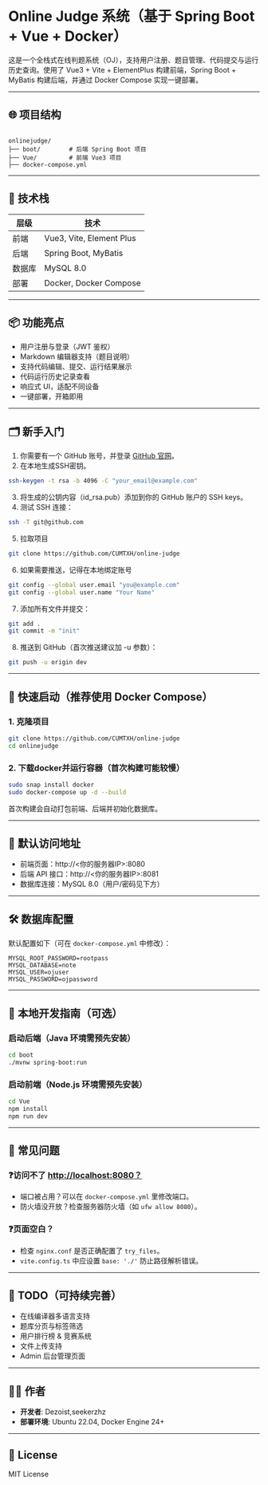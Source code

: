 # Online Judge 系统（基于 Spring Boot + Vue + Docker）

这是一个全栈式在线判题系统（OJ），支持用户注册、题目管理、代码提交与运行历史查询。使用了 Vue3 + Vite + ElementPlus 构建前端，Spring Boot + MyBatis 构建后端，并通过 Docker Compose 实现一键部署。

---

## 🌐 项目结构

```

onlinejudge/
├── boot/        # 后端 Spring Boot 项目
├── Vue/         # 前端 Vue3 项目
├── docker-compose.yml

````

---

## 🚀 技术栈

| 层级 | 技术                     |
|------|--------------------------|
| 前端 | Vue3, Vite, Element Plus |
| 后端 | Spring Boot, MyBatis     |
| 数据库 | MySQL 8.0             |
| 部署 | Docker, Docker Compose  |

---

## 📦 功能亮点

- 用户注册与登录（JWT 鉴权）
- Markdown 编辑器支持（题目说明）
- 支持代码编辑、提交、运行结果展示
- 代码运行历史记录查看
- 响应式 UI，适配不同设备
- 一键部署，开箱即用

---

## 🗂️ 新手入门

1. 你需要有一个 GitHub 账号，并登录 [GitHub 官网](https://github.com)。
2. 在本地生成SSH密钥。
```bash
ssh-keygen -t rsa -b 4096 -C "your_email@example.com"
```
3. 将生成的公钥内容（id_rsa.pub）添加到你的 GitHub 账户的 SSH keys。
4. 测试 SSH 连接：
```bash
ssh -T git@github.com
```
5. 拉取项目 
```bash
git clone https://github.com/CUMTXH/online-judge
```
6. 如果需要推送，记得在本地绑定账号
```bash
git config --global user.email "you@example.com"
git config --global user.name "Your Name"
```
7. 添加所有文件并提交：
```bash
git add .
git commit -m "init"
```
8. 推送到 GitHub（首次推送建议加 -u 参数）：
```bash
git push -u origin dev
```

---

## 🧱 快速启动（推荐使用 Docker Compose）

### 1. 克隆项目

```bash
git clone https://github.com/CUMTXH/online-judge
cd onlinejudge
````

### 2. 下载docker并运行容器（首次构建可能较慢）

```bash
sudo snap install docker 
sudo docker-compose up -d --build
```

首次构建会自动打包前端、后端并初始化数据库。

---

## 🔗 默认访问地址

* 前端页面：http\://<你的服务器IP>:8080
* 后端 API 接口：http\://<你的服务器IP>:8081
* 数据库连接：MySQL 8.0（用户/密码见下方）

---

## 🛠️ 数据库配置

默认配置如下（可在 `docker-compose.yml` 中修改）：

```env
MYSQL_ROOT_PASSWORD=rootpass
MYSQL_DATABASE=note
MYSQL_USER=ojuser
MYSQL_PASSWORD=ojpassword
```

---

## 📁 本地开发指南（可选）

### 启动后端（Java 环境需预先安装）

```bash
cd boot
./mvnw spring-boot:run
```

### 启动前端（Node.js 环境需预先安装）

```bash
cd Vue
npm install
npm run dev
```

---

## 🧠 常见问题

### ❓访问不了 [http://localhost:8080？](http://localhost:8080？)

* 端口被占用？可以在 `docker-compose.yml` 里修改端口。
* 防火墙没开放？检查服务器防火墙（如 `ufw allow 8080`）。

### ❓页面空白？

* 检查 `nginx.conf` 是否正确配置了 `try_files`。
* `vite.config.ts` 中应设置 `base: './'` 防止路径解析错误。

---

## 📌 TODO（可持续完善）

* 在线编译器多语言支持
* 题库分页与标签筛选
* 用户排行榜 & 竞赛系统
* 文件上传支持
* Admin 后台管理页面

---

## 🧑‍💻 作者

* **开发者**: Dezoist,seekerzhz
* **部署环境**: Ubuntu 22.04, Docker Engine 24+

---

## 📜 License

MIT License

